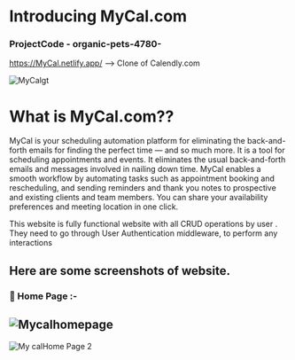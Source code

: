 # Introducing MyCal.com

### ProjectCode - organic-pets-4780-

https://MyCal.netlify.app/ --> Clone of Calendly.com

![MyCalgt](https://user-images.githubusercontent.com/112753481/221043576-4501abd5-d872-4171-b56a-6e27f607fa9a.png)

# What is MyCal.com??

MyCal is your scheduling automation platform for eliminating the back-and-forth emails for finding the perfect time — and so much more.
It is a tool for scheduling appointments and events. It eliminates the usual back-and-forth emails and messages involved in nailing down time.
MyCal enables a smooth workflow by automating tasks such as appointment booking and rescheduling, 
and sending reminders and thank you notes to prospective and existing clients and team members. 
You can share your availability preferences and meeting location in one click.

This website is fully functional website with all CRUD operations by user .
They need to go through User Authentication middleware, to perform any interactions

## Here are some screenshots of website.

### :large_blue_circle: Home Page :-

![Mycalhomepage](https://user-images.githubusercontent.com/112753481/221044962-a07bf5ca-271f-4121-a059-728abcde6101.jpg)
---
![My calHome Page 2](https://user-images.githubusercontent.com/112753481/221044982-eecdca44-60fa-48af-b9c5-b5519d88ea34.jpg)






